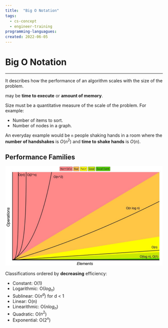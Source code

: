 ```yaml
---
title:  "Big O Notation"
tags:
  - cs-concept
  - engineer-training
programming-languagues:
created: 2022-06-05
---
```

# Big O Notation
---
It describes how the performance of an algorithm scales with the size of the problem.

[](compiler-optimisation.md#Performance%7CPerformance) may be **time to execute** or **amount of memory**.

Size must be a quantitative measure of the scale of the problem. For example:
- Number of items to sort.
- Number of nodes in a graph.

An everyday example would be `n` people shaking hands in a room where the **number of handshakes** is $O(n^2)$ and **time to shake hands** is $O(n)$.

## Performance Families
![](images/5067FFC5-4A77-4CF9-A02B-8E0619F149B9.jpeg)

Classifications ordered by **decreasing** efficiency:
- Constant: O(1)
- Logarithmic: O($log_n$)
- Sublinear: O($n^d$) for d < 1
- Linear: O(n)
- Linearithmic: O($n log_n$)
- Quadratic: O($n^2$)
- Exponential: O($2^n$)
